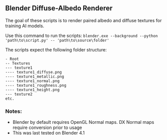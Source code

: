 ## Blender Diffuse-Albedo Renderer

The goal of these scripts is to render paired albedo and diffuse textures for training AI models.

Use this command to run the scripts:
```blender.exe --background --python 'path\to\script.py' -- 'path\to\source\folder'```

The scripts expect the following folder structure:
```
- Root
-- Textures
--- texture1
---- texture1_diffuse.png
---- texture1_metallic.png
---- texture1_normal.png
---- texture1_roughness.png
---- texture1_height.png
--- texture2
etc.
```

### Notes:
- Blender by default requires OpenGL Normal maps. DX Normal maps require conversion prior to usage
- This was last tested on Blender 4.1
